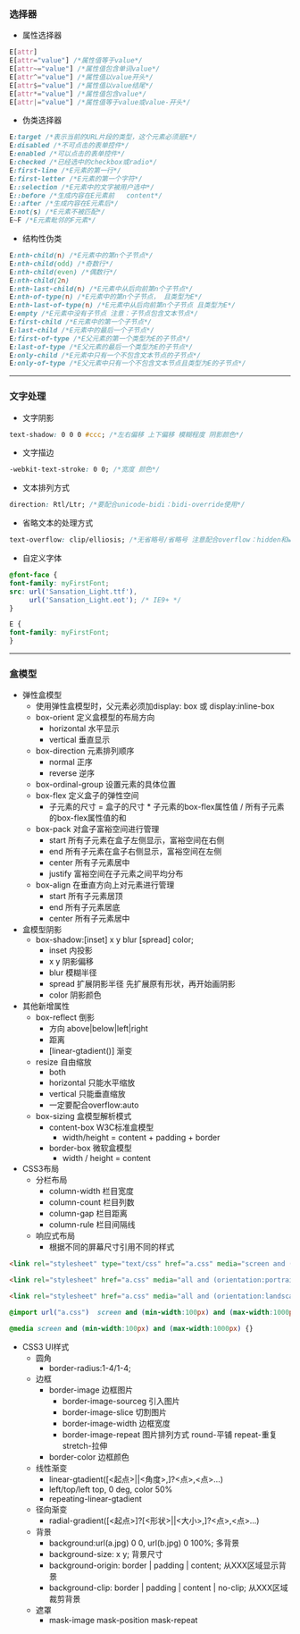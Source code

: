 ### 选择器
* 属性选择器
```css
E[attr]
E[attr="value"] /*属性值等于value*/
E[attr~="value"] /*属性值包含单词value*/
E[attr^="value"] /*属性值以value开头*/
E[attr$="value"] /*属性值以value结尾*/
E[attr*="value"] /*属性值包含value*/
E[attr|="value"] /*属性值等于value或value-开头*/
```
* 伪类选择器
```css
E:target /*表示当前的URL片段的类型，这个元素必须是E*/
E:disabled /*不可点击的表单控件*/
E:enabled /*可以点击的表单控件*/
E:checked /*已经选中的checkbox或radio*/
E:first-line /*E元素的第一行*/
E:first-letter /*E元素的第一个字符*/
E::selection /*E元素中的文字被用户选中*/
E::before /*生成内容在E元素前   content*/
E::after /*生成内容在E元素后*/
E:not(s) /*E元素不被匹配*/
E~F /*E元素毗邻的F元素*/
```
* 结构性伪类
```css
E:nth-child(n) /*E元素中的第n个子节点*/
E:nth-child(odd) /*奇数行*/
E:nth-child(even) /*偶数行*/
E:nth-child(2n)
E:nth-last-child(n) /*E元素中从后向前第n个子节点*/
E:nth-of-type(n) /*E元素中的第n个子节点， 且类型为E*/
E:nth-last-of-type(n) /*E元素中从后向前第n个子节点 且类型为E*/
E:empty /*E元素中没有子节点 注意：子节点包含文本节点*/
E:first-child /*E元素中的第一个子节点*/
E:last-child /*E元素中的最后一个子节点*/
E:first-of-type /*E父元素的第一个类型为E的子节点*/
E:last-of-type /*E父元素的最后一个类型为E的子节点*/
E:only-child /*E元素中只有一个不包含文本节点的子节点*/
E:only-of-type /*E父元素中只有一个不包含文本节点且类型为E的子节点*/
```
---
### 文字处理
* 文字阴影
```css
text-shadow: 0 0 0 #ccc; /*左右偏移 上下偏移 模糊程度 阴影颜色*/
```
* 文字描边
```css
-webkit-text-stroke: 0 0; /*宽度 颜色*/
```
* 文本排列方式
```css
direction: Rtl/Ltr; /*要配合unicode-bidi：bidi-override使用*/
```
* 省略文本的处理方式
```css
text-overflow: clip/elliosis; /*无省略号/省略号 注意配合overflow：hidden和white-space：nowarp使用*/
```
* 自定义字体
```css
@font-face {
font-family: myFirstFont;
src: url('Sansation_Light.ttf'),
     url('Sansation_Light.eot'); /* IE9+ */
}

E {
font-family: myFirstFont;
}
```
---
### 盒模型
* 弹性盒模型
  * 使用弹性盒模型时，父元素必须加display: box 或 display:inline-box
  * box-orient 定义盒模型的布局方向
    * horizontal 水平显示
    * vertical 垂直显示
  * box-direction 元素排列顺序
    * normal 正序
    * reverse 逆序
  * box-ordinal-group 设置元素的具体位置
  * box-flex 定义盒子的弹性空间
    * 子元素的尺寸 = 盒子的尺寸 * 子元素的box-flex属性值 / 所有子元素的box-flex属性值的和
  * box-pack 对盒子富裕空间进行管理
    * start 所有子元素在盒子左侧显示，富裕空间在右侧
    * end 所有子元素在盒子右侧显示，富裕空间在左侧
    * center 所有子元素居中
    * justify 富裕空间在子元素之间平均分布
  * box-align 在垂直方向上对元素进行管理
    * start 所有子元素居顶
    * end 所有子元素居底
    * center 所有子元素居中
* 盒模型阴影
  * box-shadow:[inset] x y blur [spread] color;
    * inset 内投影
    * x y 阴影偏移
    * blur 模糊半径
    * spread 扩展阴影半径 先扩展原有形状，再开始画阴影
    * color 阴影颜色
* 其他新增属性
  * box-reflect 倒影
    * 方向 above|below|left|right
    * 距离
    * [linear-gtadient()] 渐变
  * resize 自由缩放
    * both
    * horizontal 只能水平缩放
    * vertical 只能垂直缩放
    * 一定要配合overflow:auto
  * box-sizing 盒模型解析模式
    * content-box W3C标准盒模型
      * width/height = content + padding + border
    * border-box 微软盒模型
      * width / height = content
* CSS3布局
  * 分栏布局
    * column-width 栏目宽度
    * column-count 栏目列数
    * column-gap 栏目距离
    * column-rule 栏目间隔线
  * 响应式布局
    * 根据不同的屏幕尺寸引用不同的样式
```html
<link rel="stylesheet" type="text/css" href="a.css" media="screen and (min-width:100px) and (max-width:1000px)">
```
```html
<link rel="stylesheet" href="a.css" media="all and (orientation:portrait)">
```
```html
<link rel="stylesheet" href="a.css" media="all and (orientation:landscape)">
```
```css
@import url("a.css")  screen and (min-width:100px) and (max-width:1000px);
```
```css
@media screen and (min-width:100px) and (max-width:1000px) {}
```
* CSS3 UI样式
  * 圆角
    * border-radius:1-4/1-4;
  * 边框
    * border-image 边框图片
      * border-image-sourceg 引入图片
      * border-image-slice 切割图片
      * border-image-width 边框宽度
      * border-image-repeat 图片排列方式 round-平铺 repeat-重复 stretch-拉伸
    * border-color 边框颜色
  * 线性渐变
    * linear-gtadient([<起点>||<角度>,]?<点>,<点>...)
    * left/top/left top, 0 deg, color 50%
    * repeating-linear-gtadient
  * 径向渐变
    * radial-gradient([<起点>]?[<形状>||<大小>,]?<点>,<点>...)
  * 背景
    * background:url(a.jpg) 0 0, url(b.jpg) 0 100%; 多背景
    * background-size: x y; 背景尺寸
    * background-origin: border | padding | content; 从XXX区域显示背景
    * background-clip: border | padding | content | no-clip; 从XXX区域裁剪背景
  * 遮罩
    * mask-image mask-position mask-repeat
